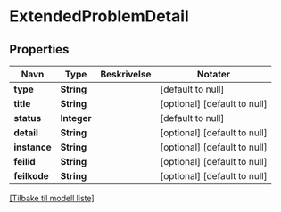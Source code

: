 # ExtendedProblemDetail

## Properties

| Navn         | Type        | Beskrivelse | Notater                      |
|--------------|-------------|-------------|------------------------------|
| **type**     | **String**  |             | [default to null]            |
| **title**    | **String**  |             | [optional] [default to null] |
| **status**   | **Integer** |             | [default to null]            |
| **detail**   | **String**  |             | [optional] [default to null] |
| **instance** | **String**  |             | [optional] [default to null] |
| **feilid**   | **String**  |             | [optional] [default to null] |
| **feilkode** | **String**  |             | [optional] [default to null] |

[[Tilbake til modell liste]](../index.md)

